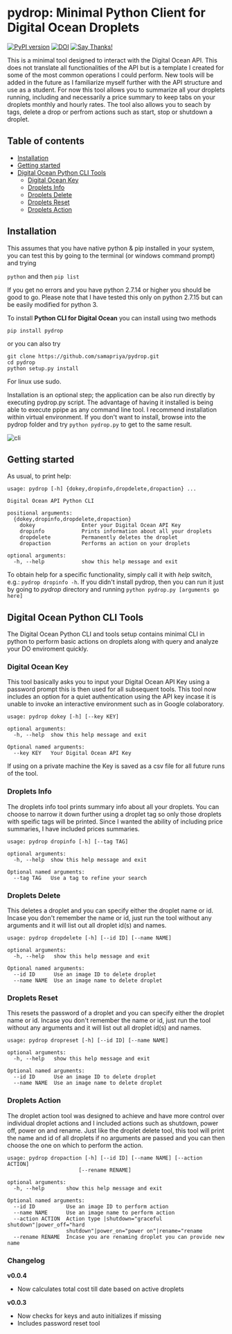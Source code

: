 # pydrop: Minimal Python Client for Digital Ocean Droplets

[![PyPI version](https://badge.fury.io/py/pydrop.svg)](https://badge.fury.io/py/pydrop)
[![DOI](https://zenodo.org/badge/DOI/10.5281/zenodo.1323340.svg)](https://doi.org/10.5281/zenodo.1323340)
[![Say Thanks!](https://img.shields.io/badge/Say%20Thanks-!-1EAEDB.svg)](https://saythanks.io/to/samapriya)

This is a minimal tool designed to interact with the Digital Ocean API. This does not translate all functionalities of the API but is a template I created for some of the most common operations I could perform. New tools will be added in the future as I familiarize myself further with the API structure and use as a student. For now this tool allows you to summarize all your droplets running, including and necessarily a price summary to keep tabs on your droplets monthly and hourly rates. The tool also allows you to seach by tags, delete a drop or perfrom actions such as start, stop or shutdown a droplet.

## Table of contents
* [Installation](#installation)
* [Getting started](#getting-started)
* [Digital Ocean Python CLI Tools](#digital-ocean-python-cli-tools)
	* [Digital Ocean Key](#digital-ocean-key)
    * [Droplets Info](#droplets-info)
    * [Droplets Delete](#droplets-delete)
    * [Droplets Reset](#droplets-reset)
    * [Droplets Action](#droplets-action)

## Installation
This assumes that you have native python & pip installed in your system, you can test this by going to the terminal (or windows command prompt) and trying

```python``` and then ```pip list```

If you get no errors and you have python 2.7.14 or higher you should be good to go. Please note that I have tested this only on python 2.7.15 but can be easily modified for python 3.

To install **Python CLI for Digital Ocean** you can install using two methods

```pip install pydrop```

or you can also try

```
git clone https://github.com/samapriya/pydrop.git
cd pydrop
python setup.py install
```
For linux use sudo.

Installation is an optional step; the application can be also run directly by executing pydrop.py script. The advantage of having it installed is being able to execute ppipe as any command line tool. I recommend installation within virtual environment. If you don't want to install, browse into the pydrop folder and try ```python pydrop.py``` to get to the same result.

![cli](/images/pydrop.gif)
## Getting started

As usual, to print help:

```
usage: pydrop [-h] {dokey,dropinfo,dropdelete,dropaction} ...

Digital Ocean API Python CLI

positional arguments:
  {dokey,dropinfo,dropdelete,dropaction}
    dokey               Enter your Digital Ocean API Key
    dropinfo            Prints information about all your droplets
    dropdelete          Permanently deletes the droplet
    dropaction          Performs an action on your droplets

optional arguments:
  -h, --help            show this help message and exit

```

To obtain help for a specific functionality, simply call it with _help_ switch, e.g.: `pydrop dropinfo -h`. If you didn't install pydrop, then you can run it just by going to *pydrop* directory and running `python pydrop.py [arguments go here]`

## Digital Ocean Python CLI Tools
The Digital Ocean Python CLI and tools setup contains minimal CLI in python to perform basic actions on droplets along with query and analyze your DO enviroment quickly.

### Digital Ocean Key
This tool basically asks you to input your Digital Ocean API Key using a password prompt this is then used for all subsequent tools. This tool now includes an option for a quiet authentication using the API key incase it is unable to invoke an interactive environment such as in Google colaboratory.

```
usage: pydrop dokey [-h] [--key KEY]

optional arguments:
  -h, --help  show this help message and exit

Optional named arguments:
  --key KEY   Your Digital Ocean API Key
```

If using on a private machine the Key is saved as a csv file for all future runs of the tool.

### Droplets Info
The droplets info tool prints summary info about all your droplets. You can choose to narrow it down further using a droplet tag so only those droplets with speific tags will be printed. Since I wanted the ability of including price summaries, I have included prices summaries.

```
usage: pydrop dropinfo [-h] [--tag TAG]

optional arguments:
  -h, --help  show this help message and exit

Optional named arguments:
  --tag TAG   Use a tag to refine your search
```

### Droplets Delete
This deletes a droplet and you can specify either the droplet name or id. Incase you don't remember the name or id, just run the tool without any arguments and it will list out all droplet id(s) and names.
```
usage: pydrop dropdelete [-h] [--id ID] [--name NAME]

optional arguments:
  -h, --help   show this help message and exit

Optional named arguments:
  --id ID      Use an image ID to delete droplet
  --name NAME  Use an image name to delete droplet
```

### Droplets Reset
This resets the password of a droplet and you can specify either the droplet name or id. Incase you don't remember the name or id, just run the tool without any arguments and it will list out all droplet id(s) and names.
```
usage: pydrop dropreset [-h] [--id ID] [--name NAME]

optional arguments:
  -h, --help   show this help message and exit

Optional named arguments:
  --id ID      Use an image ID to delete droplet
  --name NAME  Use an image name to delete droplet
```

### Droplets Action
The droplet action tool was designed to achieve and have more control over individual droplet actions and I included actions such as shutdown, power off, power on and rename. Just like the droplet delete tool, this tool will print the name and id of all droplets if no arguments are passed and you can then choose the one on which to perform the action.

```
usage: pydrop dropaction [-h] [--id ID] [--name NAME] [--action ACTION]
                       [--rename RENAME]

optional arguments:
  -h, --help       show this help message and exit

Optional named arguments:
  --id ID          Use an image ID to perform action
  --name NAME      Use an image name to perform action
  --action ACTION  Action type |shutdown="graceful shutdown"|power_off="hard
                   shutdown"|power_on="power on"|rename="rename
  --rename RENAME  Incase you are renaming droplet you can provide new name
```

### Changelog

**v0.0.4**
* Now calculates total cost till date based on active droplets

**v0.0.3**
* Now checks for keys and auto initializes if missing
* Includes password reset tool


